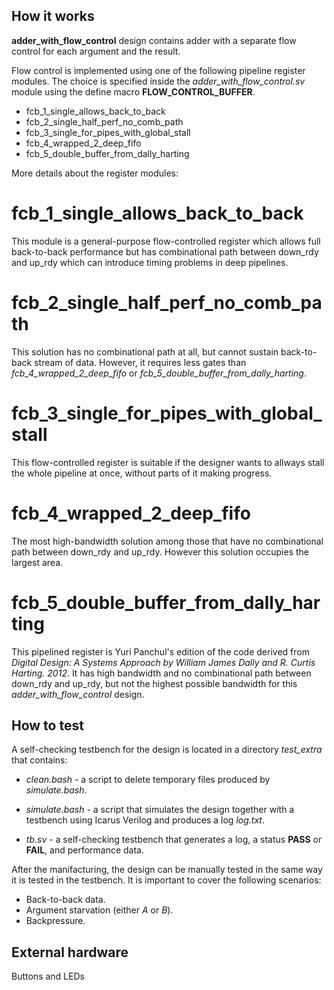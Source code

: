 <!---

This file is used to generate your project datasheet. Please fill in the information below and delete any unused
sections.

You can also include images in this folder and reference them in the markdown. Each image must be less than
512 kb in size, and the combined size of all images must be less than 1 MB.
-->

## How it works

**adder_with_flow_control** design contains adder with a separate flow control for each argument and the result.

Flow control is implemented using one of the following pipeline register modules.
The choice is specified inside the *adder_with_flow_control.sv* module using
the define macro **FLOW_CONTROL_BUFFER**.

* fcb_1_single_allows_back_to_back
* fcb_2_single_half_perf_no_comb_path
* fcb_3_single_for_pipes_with_global_stall
* fcb_4_wrapped_2_deep_fifo
* fcb_5_double_buffer_from_dally_harting

More details about the register modules:

# fcb_1_single_allows_back_to_back

This module is a general-purpose flow-controlled register
which allows full back-to-back performance
but has combinational path between down_rdy and up_rdy
which can introduce timing problems in deep pipelines.

# fcb_2_single_half_perf_no_comb_path

This solution has no combinational path at all,
but cannot sustain back-to-back stream of data.
However, it requires less gates than *fcb_4_wrapped_2_deep_fifo*
or *fcb_5_double_buffer_from_dally_harting*.

# fcb_3_single_for_pipes_with_global_stall

This flow-controlled register is suitable
if the designer wants to allways
stall the whole pipeline at once,
without parts of it making progress.

# fcb_4_wrapped_2_deep_fifo

The most high-bandwidth solution
among those that have no combinational path
between down_rdy and up_rdy.
However this solution occupies the largest area.

# fcb_5_double_buffer_from_dally_harting

This pipelined register is Yuri Panchul's edition of the code derived from 
*Digital Design: A Systems Approach by William James Dally and R. Curtis Harting. 2012*.
It has high bandwidth and no combinational path between down_rdy and up_rdy,
but not the highest possible bandwidth for this *adder_with_flow_control*
design.

## How to test

A self-checking testbench for the design is located in a directory
*test_extra* that contains:

* *clean.bash* - a script to delete temporary files produced by
  *simulate.bash*.

* *simulate.bash* - a script that simulates the design together with a testbench using
  Icarus Verilog and produces a log *log.txt*.

* *tb.sv* - a self-checking testbench that generates a log, a status
  **PASS** or **FAIL**, and performance data.

After the manifacturing, the design can be manually tested in the same way it
is tested in the testbench. It is important to cover the following
scenarios:

* Back-to-back data.
* Argument starvation (either *A* or *B*).
* Backpressure.

## External hardware

Buttons and LEDs
